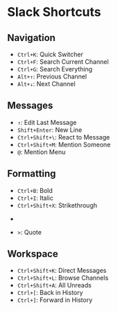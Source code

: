 # Slack Shortcuts

## Navigation
- `Ctrl+K`: Quick Switcher
- `Ctrl+F`: Search Current Channel
- `Ctrl+G`: Search Everything
- `Alt+↑`: Previous Channel
- `Alt+↓`: Next Channel

## Messages
- `↑`: Edit Last Message
- `Shift+Enter`: New Line
- `Ctrl+Shift+\`: React to Message
- `Ctrl+Shift+M`: Mention Someone
- `@`: Mention Menu

## Formatting
- `Ctrl+B`: Bold
- `Ctrl+I`: Italic
- `Ctrl+Shift+X`: Strikethrough
- `````: Code Block
- `>`: Quote

## Workspace
- `Ctrl+Shift+K`: Direct Messages
- `Ctrl+Shift+L`: Browse Channels
- `Ctrl+Shift+A`: All Unreads
- `Ctrl+[`: Back in History
- `Ctrl+]`: Forward in History

